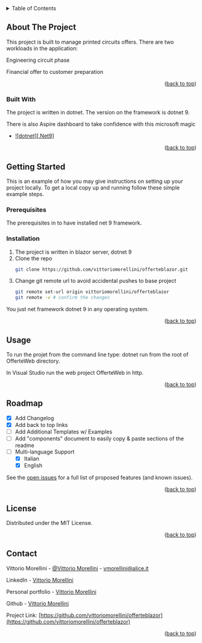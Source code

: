 <!-- TABLE OF CONTENTS -->
<details>
  <summary>Table of Contents</summary>
  <ol>
    <li>
      <a href="#about-the-project">About The Project</a>
      <ul>
        <li><a href="#built-with">Built With</a></li>
      </ul>
    </li>
    <li>
      <a href="#getting-started">Getting Started</a>
      <ul>
        <li><a href="#prerequisites">Prerequisites</a></li>
        <li><a href="#installation">Installation</a></li>
      </ul>
    </li>
    <li><a href="#usage">Usage</a></li>
    <li><a href="#roadmap">Roadmap</a></li>
    <li><a href="#license">License</a></li>
    <li><a href="#contact">Contact</a></li>
  </ol>
</details>

<!-- ABOUT THE PROJECT -->
## About The Project

This project is built to manage printed circuits offers. There are two workloads in the application:

Engineering circuit phase

Financial offer to customer preparation

<p align="right">(<a href="#readme-top">back to top</a>)</p>

### Built With

The project is written in dotnet. The version on the framework is dotnet 9.

There is also Aspire dashboard to take confidence with this microsoft magic

* [![dotnet][.Net9]][dotnet-url]

<p align="right">(<a href="#readme-top">back to top</a>)</p>

<!-- GETTING STARTED -->
## Getting Started

This is an example of how you may give instructions on setting up your project locally.
To get a local copy up and running follow these simple example steps.

### Prerequisites

The prerequisites in to have installed net 9 framework.

### Installation

1. The project is written in blazor server, dotnet 9
2. Clone the repo
   ```sh
   git clone https://github.com/vittoriomorellini/offerteblazor.git
   ```
3. Change git remote url to avoid accidental pushes to base project
   ```sh
   git remote set-url origin vittoriomorellini/offerteblazor
   git remote -v # confirm the changes
   ```
You just net framework dotnet 9 in any operating system.

<p align="right">(<a href="#readme-top">back to top</a>)</p>

<!-- USAGE EXAMPLES -->
## Usage

To run the projet from the command line type: dotnet run from the root of OfferteWeb directory.

In Visual Studio run the web project OfferteWeb in http.

<p align="right">(<a href="#readme-top">back to top</a>)</p>

<!-- ROADMAP -->
## Roadmap

- [x] Add Changelog
- [x] Add back to top links
- [ ] Add Additional Templates w/ Examples
- [ ] Add "components" document to easily copy & paste sections of the readme
- [ ] Multi-language Support
    - [x] Italian
    - [x] English

See the [open issues](https://github.com/othneildrew/Best-README-Template/issues) for a full list of proposed features (and known issues).

<p align="right">(<a href="#readme-top">back to top</a>)</p>

<!-- LICENSE -->
## License

Distributed under the MIT License.

<p align="right">(<a href="#readme-top">back to top</a>)</p>

<!-- CONTACT -->
## Contact

Vittorio Morellini - [@Vittorio Morellini](https://twitter.com/vittomorellini) - vmorellini@alice.it

LinkedIn - [Vittorio Morellini](https://linkedin.com/in/vittorio-morellini-0325b620/)

Personal portfolio - [Vittorio Morellini](http://portfolio-vittoriomorellini.vercel.app)

Github - [Vittorio Morellini](http://github.com/vittoriomorellini)

Project Link: [https://github.com/vittoriomorellini/offerteblazor](https://github.com/vittoriomorellini/offerteblazor)

<p align="right">(<a href="#readme-top">back to top</a>)</p>

<!-- MARKDOWN LINKS & IMAGES -->
<!-- https://www.markdownguide.org/basic-syntax/#reference-style-links -->
[dotnet]: https://img.shields.io/badge/Vue.js-35495E?style=for-the-badge&logo=vuedotjs&logoColor=4FC08D
[dotnet-url]: https://learn.microsoft.com/en-us/dotnet/core/introduction
